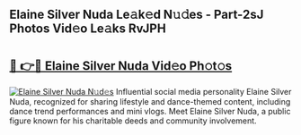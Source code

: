 ## Elaine Silver Nuda Le𝚊k𝚎d N𝚞𝚍es - Part-2sJ Photos Vid𝚎o Le𝚊ks RvJPH

# <h2><a href="http://fbdyof0.evod.top/?m=Elaine+Silver+Nuda">🔗 👉🔴 Elaine Silver Nuda Vid𝚎o Ph𝚘t𝚘s</a></h2>

[![Elaine Silver Nuda N𝚞d𝚎s](https://i.imgur.com/8V9OHl7.gif)](http://fbdyof0.evod.top/?m=Elaine+Silver+Nuda)
Influential social media personality Elaine Silver Nuda, recognized for sharing lifestyle and dance-themed content, including dance trend performances and mini vlogs. Meet Elaine Silver Nuda, a public figure known for his charitable deeds and community involvement. 
